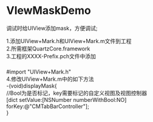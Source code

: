 VIewMaskDemo
============

调试时给UIView添加mask，方便调试;   

1.添加UIView+Mark.h和UIView+Mark.m文件到工程   
2.所需框架QuartzCore.framework   
3.工程的XXXX-Prefix.pch文件中添加  
###
#import "UIView+Mark.h"    
4.修改UIView+Mark.m中的如下方法   
-(void)displayMask{   
      //Bool为是否标记，key需要标记的自定义视图及视图控制器   
      [dict setValue:[NSNumber numberWithBool:NO] forKey:@"CMTabBarController"];   
}

